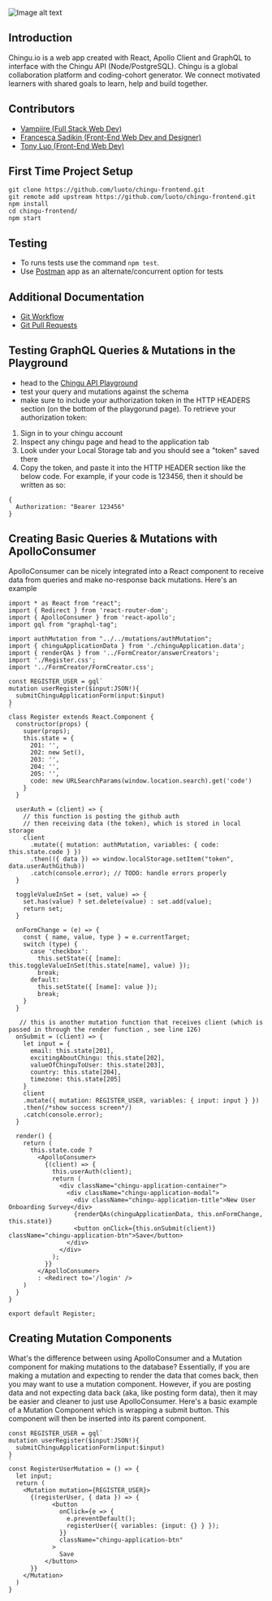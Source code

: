 ![Image alt text](https://i.imgur.com/Bbtlvom.png)

## Introduction
Chingu.io is a web app created with React, Apollo Client and GraphQL to interface with the Chingu API (Node/PostgreSQL). Chingu is a global collaboration platform and coding-cohort generator. We connect motivated learners with shared goals to learn, help and build together. 

## Contributors
* [Vampiire (Full Stack Web Dev)](https://github.com/the-vampiire)
* [Francesca Sadikin (Front-End Web Dev and Designer)](https://github.com/serpient)
* [Tony Luo (Front-End Web Dev)](https://github.com/luoto)


## First Time Project Setup
```
git clone https://github.com/luoto/chingu-frontend.git
git remote add upstream https://github.com/luoto/chingu-frontend.git
npm install
cd chingu-frontend/
npm start
```
## Testing
- To runs tests use the command `npm test`.
- Use [Postman](https://www.getpostman.com/) app as an alternate/concurrent option for tests

## Additional Documentation 
- [Git Workflow](https://project-match.gitbook.io/project-match/pull-request-guide)
- [Git Pull Requests](https://project-match.gitbook.io/project-match/git-pull-request-guide)

## Testing GraphQL Queries & Mutations in the Playground
- head to the [Chingu API Playground](https://api.chingu.io/graphql)
- test your query and mutations against the schema
- make sure to include your authorization token in the HTTP HEADERS section (on the bottom of the playgorund page). To retrieve your authorization token:
1. Sign in to your chingu account
2. Inspect any chingu page and head to the application tab
3. Look under your Local Storage tab and you should see a "token" saved there
4. Copy the token, and paste it into the HTTP HEADER section like the below code. For example, if your code is 123456, then it should be written as so:
```
{
  Authorization: "Bearer 123456"
}
```
## Creating Basic Queries & Mutations with ApolloConsumer
ApolloConsumer can be nicely integrated into a React component to receive data from queries and make no-response back mutations.
Here's an example
```
import * as React from "react";
import { Redirect } from 'react-router-dom';
import { ApolloConsumer } from 'react-apollo';
import gql from "graphql-tag";

import authMutation from "../../mutations/authMutation";
import { chinguApplicationData } from './chinguApplication.data';
import { renderQAs } from '../FormCreator/answerCreators';
import './Register.css';
import '../FormCreator/FormCreator.css';

const REGISTER_USER = gql`
mutation userRegister($input:JSON!){
  submitChinguApplicationForm(input:$input)
}
`
class Register extends React.Component {
  constructor(props) {
    super(props);
    this.state = {
      201: '',
      202: new Set(),
      203: '',
      204: '',
      205: '',
      code: new URLSearchParams(window.location.search).get('code')
    }
  }

  userAuth = (client) => {
    // this function is posting the github auth
    // then receiving data (the token), which is stored in local storage
    client
      .mutate({ mutation: authMutation, variables: { code: this.state.code } })
      .then(({ data }) => window.localStorage.setItem("token", data.userAuthGithub))
      .catch(console.error); // TODO: handle errors properly
  }

  toggleValueInSet = (set, value) => {
    set.has(value) ? set.delete(value) : set.add(value);
    return set;
  }
  
  onFormChange = (e) => {
    const { name, value, type } = e.currentTarget;
    switch (type) {
      case 'checkbox':
        this.setState({ [name]: this.toggleValueInSet(this.state[name], value) });
        break;
      default:
        this.setState({ [name]: value });
        break;
    }
  }

   // this is another mutation function that receives client (which is passed in through the render function , see line 126)
  onSubmit = (client) => {
    let input = {
      email: this.state[201],
      excitingAboutChingu: this.state[202],
      valueOfChinguToUser: this.state[203],
      country: this.state[204],
      timezone: this.state[205]
    }
    client
    .mutate({ mutation: REGISTER_USER, variables: { input: input } })
    .then(/*show success screen*/)
    .catch(console.error);
  }

  render() {
    return (
      this.state.code ?
        <ApolloConsumer>
          {(client) => {
            this.userAuth(client);
            return (
              <div className="chingu-application-container">
                <div className="chingu-application-modal">
                  <div className="chingu-application-title">New User Onboarding Survey</div>
                  {renderQAs(chinguApplicationData, this.onFormChange, this.state)}
                  <button onClick={this.onSubmit(client)} className="chingu-application-btn">Save</button>
                </div>
              </div>
            );
          }}
        </ApolloConsumer>
        : <Redirect to='/login' />
    )
  }
}

export default Register;
```
## Creating Mutation Components
What's the difference between using ApolloConsumer and a Mutation component for making mutations to the database?
Essentially, if you are making a mutation and expecting to render the data that comes back, then you may want to use a mutation component. 
However, if you are posting data and not expecting data back (aka, like posting form data), then it may be easier and cleaner to just use ApolloConsumer.
Here's a basic example of a Mutation Component which is wrapping a submit button. This component will then be inserted into its parent component.
```
const REGISTER_USER = gql`
mutation userRegister($input:JSON!){
  submitChinguApplicationForm(input:$input)
}
`
const RegisterUserMutation = () => {
  let input;
  return (
    <Mutation mutation={REGISTER_USER}>
      {(registerUser, { data }) => {
            <button
              onClick={e => {
                e.preventDefault();
                registerUser({ variables: {input: {} } });
              }}
              className="chingu-application-btn"
            >
              Save
          </button>
      }}
    </Mutation>
  )
}
```
